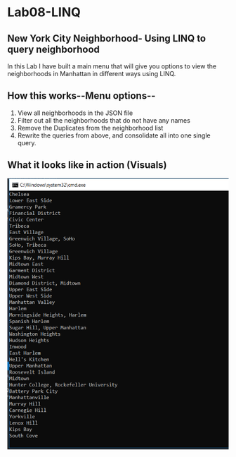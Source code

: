 # Lab08-LINQ

## New York City Neighborhood- Using LINQ to query neighborhood 

In this Lab I have built a main menu that will give you options to view the neighborhoods in Manhattan in different ways using LINQ.
## How this works--Menu options--
1. View all neighborhoods in the JSON file
2. Filter out all the neighborhoods that do not have any names
3. Remove the Duplicates from the neighborhood list
4. Rewrite the queries from above, and consolidate all into one single query.

## What it looks like in action (Visuals)
![demo](https://github.com/Bigrig72/Lab08-LINQ/blob/master/LINQ/assets/Neighborhoods.PNG)


